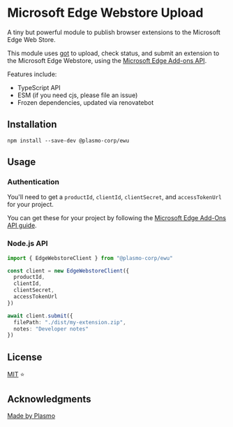 # Microsoft Edge Webstore Upload

A tiny but powerful module to publish browser extensions to the Microsoft Edge Web Store.


This module uses [got](https://github.com/sindresorhus/got) to upload, check status, and submit an extension to the Microsoft Edge Webstore, using the [Microsoft Edge Add-ons API](https://docs.microsoft.com/en-us/microsoft-edge/extensions-chromium/publish/api/using-addons-api).

Features include:

- TypeScript API
- ESM (if you need cjs, please file an issue)
- Frozen dependencies, updated via renovatebot

## Installation

```
npm install --save-dev @plasmo-corp/ewu
```

## Usage

### Authentication
You'll need to get a `productId`, `clientId`, `clientSecret`, and `accessTokenUrl` for your project.

 You can get these for your project by following the  [Microsoft Edge Add-Ons API guide](https://docs.microsoft.com/en-us/microsoft-edge/extensions-chromium/publish/api/using-addons-api).

### Node.js API

```ts
import { EdgeWebstoreClient } from "@plasmo-corp/ewu"

const client = new EdgeWebstoreClient({
  productId,
  clientId,
  clientSecret,
  accessTokenUrl
})

await client.submit({
  filePath: "./dist/my-extension.zip",
  notes: "Developer notes"
})
```

## License

[MIT](./license) ⭐ 


## Acknowledgments
[Made by Plasmo](https://plasmo.com)

